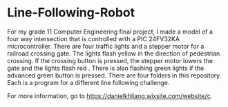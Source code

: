 # Line-Following-Robot

For my grade 11 Computer Engineering final project, I made a model of a four way intersection that is controlled with a PIC 24FV32KA microcontroller. There are four traffic lights and a stepper motor for a railroad crossing gate. The lights flash yellow in the direction of pedestrian crossing. If the crossing button is pressed, the stepper motor lowers the gate and the lights flash red . There is also flashing green lights if the advanced green button is pressed. There are four folders in this repository. Each is a program for a different line following challenge.

For more information, go to https://danielkhliang.wixsite.com/website/c.

